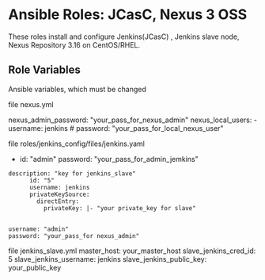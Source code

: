 # Ansible Roles: JCasC, Nexus 3 OSS

These roles install and configure Jenkins(JCasC) , Jenkins slave node, Nexus Repository 3.16  on CentOS/RHEL.

## Role Variables


Ansible variables, which must be changed

file nexus.yml
 
  nexus_admin_password: "your_pass_for_nexus_admin"
  nexus_local_users:
      - username: jenkins #
        password: "your_pass_for_local_nexus_user"


file roles/jenkins_config/files/jenkins.yaml

   - id: "admin"
     password: "your_pass_for_admin_jemkins"
  

    description: "key for jenkins_slave"
          id: "5"
          username: jenkins
          privateKeySource:
            directEntry:
              privateKey: |- "your private_key for slave"


    username: "admin"
    password: "your_pass_for nexus_admin"
   
   file jenkins_slave.yml
       master_host: your_master_host
       slave_jenkins_cred_id: 5
       slave_jenkins_username: jenkins
       slave_jenkins_public_key: your_public_key


